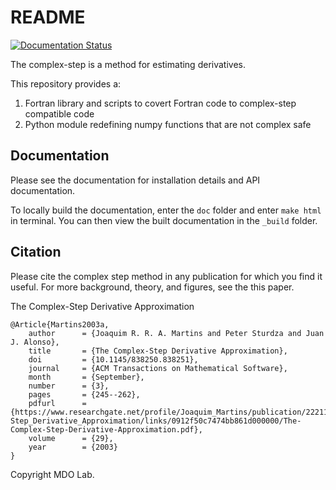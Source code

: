 # README
[![Documentation Status](https://readthedocs.com/projects/mdolab-complexify/badge/?version=latest&token=233c006aa12bcfaf98c6ebad121dda12e4165560d0de69aafc464eb5a8e59555)](https://mdolab-complexify.readthedocs-hosted.com/en/latest/?badge=latest)

The complex-step is a method for estimating derivatives.

This repository provides a:
1. Fortran library and scripts to covert Fortran code to complex-step compatible code
2. Python module redefining numpy functions that are not complex safe

## Documentation
Please see the documentation for installation details and API documentation.

To locally build the documentation, enter the `doc` folder and enter `make html` in terminal. You can then view the built documentation in the `_build` folder.

## Citation
Please cite the complex step method in any publication for which you find it useful. For more background, theory, and figures, see the this paper.

The Complex-Step Derivative Approximation

```
@Article{Martins2003a,
    author      = {Joaquim R. R. A. Martins and Peter Sturdza and Juan J. Alonso},
    title       = {The Complex-Step Derivative Approximation},
    doi         = {10.1145/838250.838251},
    journal     = {ACM Transactions on Mathematical Software},
    month       = {September},
    number      = {3},
    pages       = {245--262},
    pdfurl      = {https://www.researchgate.net/profile/Joaquim_Martins/publication/222112601_The_Complex-Step_Derivative_Approximation/links/0912f50c7474bb861d000000/The-Complex-Step-Derivative-Approximation.pdf},
    volume      = {29},
    year        = {2003}
}
```

Copyright MDO Lab.
